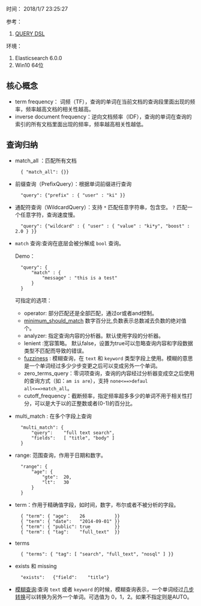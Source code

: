 时间： 2018/1/7 23:25:27 

参考：  

1. [QUERY DSL](https://www.elastic.co/guide/en/elasticsearch/reference/6.0/query-dsl.html) 

环境： 

1. Elasticsearch 6.0.0 
2. Win10 64位  

## 核心概念

* term frequency： 词频（TF），查询的单词在当前文档的查询段里面出现的频率，频率越高文档的相关性越高。
* inverse document frequency：逆向文档频率（IDF），查询的单词在查询的索引的所有文档里面出现的频率，频率越高相关性越低。

## 查询归纳  

* match_all ：匹配所有文档

		{ "match_all": {}}
* 前缀查询（PrefixQuery）：根据单词前缀进行查询

		"query": {"prefix" : { "user" : "ki" }}
* 通配符查询（WildcardQuery）：支持 `*` 匹配任意字符串，包含空。 `?` 匹配一个任意字符，查询速度慢。

    	"query": {"wildcard" : { "user" : { "value" : "ki*y", "boost" : 2.0 } }}

* `match` 查询:查询在底层会被分解成 `bool` 查询。

	Demo：

	    "query": {
	        "match" : {
	            "message" : "this is a test"
	        }
	    }
	可指定的选项：

	* operator: 部分匹配还是全部匹配，通过or或者and控制。
	* [minimum_should_match](https://www.elastic.co/guide/en/elasticsearch/reference/6.0/query-dsl-minimum-should-match.html) 数字百分比,负数表示总数减去负数的绝对值个。  
	* analyzer: 指定查询内容的分析器。默认使用字段的分析器。
	* lenient :宽容策略。 默认false，设置为true可以忽略查询内容和字段数据类型不匹配而导致的错误。
	* [fuzziness](https://www.elastic.co/guide/en/elasticsearch/reference/6.0/common-options.html#fuzziness) : 模糊查询，在 `text` 和 `keyword` 类型字段上使用。模糊的意思是一个单词经过多少少步变更之后可以变成另外一个单词。
	* zero_terms_query：零词项查询，查询的内容经过分析器变成空之后使用的查询方式（如：`am is are`），支持 `none<==>defaul all<==>match_all`。
	* cutoff_frequency：截断频率，指定频率超多多少的单词不用于相关性打分，可以是大于以的正整数或者(0-1)的百分比。 

* multi_match : 在多个字段上查询

		"multi_match": {
	        "query":    "full text search",
	        "fields":   [ "title", "body" ]
	    }
* range: 范围查询，作用于日期和数字。

		"range": {
	        "age": {
	            "gte":  20,
	            "lt":   30
	        }
	    }
* term：作用于精确值字段，如时间，数字，布尔或者不被分析的字段。 

		{ "term": { "age":    26           }}
		{ "term": { "date":   "2014-09-01" }}
		{ "term": { "public": true         }}
		{ "term": { "tag":    "full_text"  }}
* terms

		{ "terms": { "tag": [ "search", "full_text", "nosql" ] }}
* exists 和 missing

		"exists":   {"field":    "title"}

* [模糊查询](https://www.elastic.co/guide/en/elasticsearch/reference/6.0/common-options.html#fuzziness):查询 `text` 或者 `keyword` 的时候，模糊查询表示，一个单词经过[几步转换](https://en.wikipedia.org/wiki/Levenshtein_distance)可以转换为另外一个单词。可选值为 0，1，2。如果不指定则是AUTO。 
